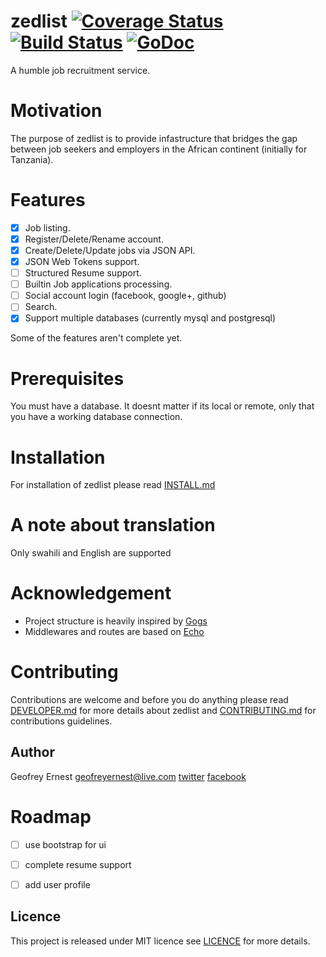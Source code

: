 zedlist [![Coverage Status](https://coveralls.io/repos/gernest/zedlist/badge.svg?branch=master&service=github)](https://coveralls.io/github/gernest/zedlist?branch=master) [![Build Status](https://drone.io/github.com/gernest/zedlist/status.png)](https://drone.io/github.com/gernest/zedlist/latest) [![GoDoc](https://godoc.org/github.com/gernest/zedlist?status.svg)](https://godoc.org/github.com/gernest/zedlist)
========
A humble job recruitment service.

# Motivation
The purpose of zedlist is to provide infastructure that bridges the gap between job seekers and employers in the African continent (initially for Tanzania).

# Features
- [x] Job listing.
- [x] Register/Delete/Rename account.
- [x] Create/Delete/Update jobs via JSON API.
- [x] JSON Web Tokens support.
- [ ] Structured Resume support.
- [ ] Builtin Job applications processing.
- [ ] Social account login (facebook, google+, github)
- [ ] Search.
- [x] Support multiple databases (currently mysql and postgresql)

Some of the features aren't complete yet.

# Prerequisites

You must have a database. It doesnt matter if its local or remote, only that you have a working database connection.


# Installation

For installation of zedlist please read [INSTALL.md](INSTALL.md)


# A note about translation
Only swahili and English are supported

# Acknowledgement

* Project structure is heavily inspired by [Gogs](https://github.com/gogits/gogs)
* Middlewares and routes are based on [Echo](https://github.com/labstack/echo)


# Contributing

Contributions are welcome and before you do anything please read [DEVELOPER.md](DEVELOPER.md) for more details about zedlist and [CONTRIBUTING.md](CONTRIBUTING.md) for contributions guidelines.

## Author
Geofrey Ernest <geofreyernest@live.com>
[twitter](https://twitter.com/gernesti)
[facebook](https://www.facebook.com/geofrey.ernest.35)



# Roadmap

- [ ] use bootstrap for ui
- [ ] complete resume support
- [ ] add user profile


## Licence
This project is released under MIT licence see [LICENCE](LICENCE) for more details.
